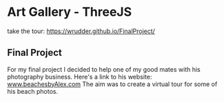 # Art Gallery - ThreeJS
take the tour:
https://wrudder.github.io/FinalProject/

## Final Project
For my final project I decided to help one of my good mates with his photography business.
Here's a link to his website: www.beachesbyAlex.com
The aim was to create a virtual tour for some of his beach photos.
